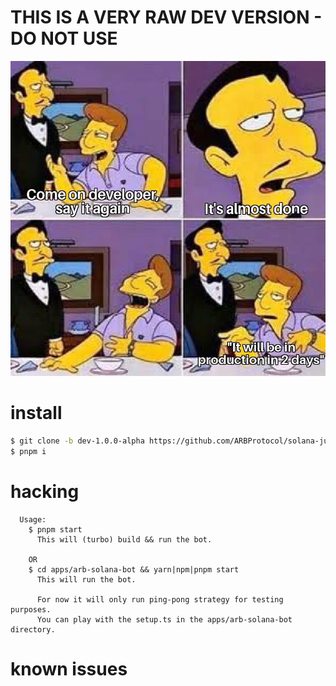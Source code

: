 # THIS IS A VERY RAW DEV VERSION - DO NOT USE

![](https://github.com/ARBProtocol/solana-jupiter-bot/blob/dev-1.0.0-alpha/.gifs/very-important-image.jpg)

# install

```bash
$ git clone -b dev-1.0.0-alpha https://github.com/ARBProtocol/solana-jupiter-bot.git && cd solana-jupiter-bot
$ pnpm i
```

# hacking

```
  Usage:
    $ pnpm start
      This will (turbo) build && run the bot.

    OR
    $ cd apps/arb-solana-bot && yarn|npm|pnpm start
      This will run the bot.

      For now it will only run ping-pong strategy for testing purposes.
      You can play with the setup.ts in the apps/arb-solana-bot directory.
```

# known issues
